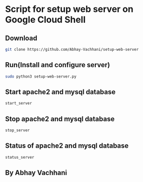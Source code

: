 # Script for setup web server on Google Cloud Shell
## Download
```bash
git clone https://github.com/Abhay-Vachhani/setup-web-server
```
## Run(Install and configure server)
```bash
sudo python3 setup-web-server.py
```
## Start apache2 and mysql database
```bash
start_server
```

## Stop apache2 and mysql database
```bash
stop_server
```

## Status of apache2 and mysql database
```bash
status_server
```
## By Abhay Vachhani
